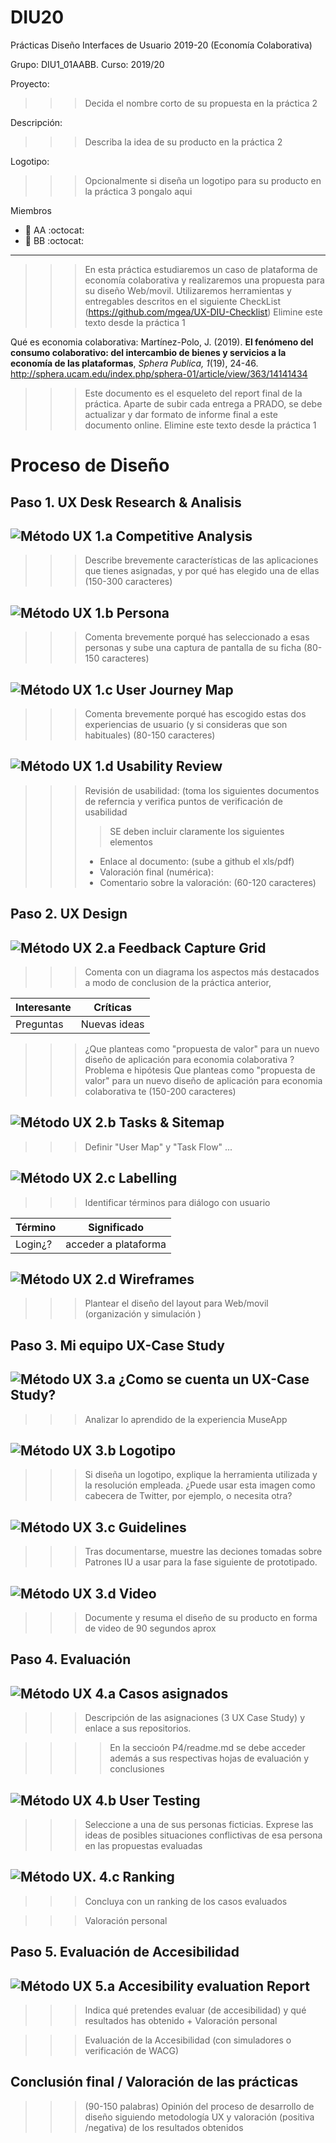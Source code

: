 # DIU20
Prácticas Diseño Interfaces de Usuario 2019-20 (Economía Colaborativa) 

Grupo: DIU1_01AABB.  Curso: 2019/20 

Proyecto: 
>>> Decida el nombre corto de su propuesta en la práctica 2 

Descripción: 

>>> Describa la idea de su producto en la práctica 2 

Logotipo: 
>>> Opcionalmente si diseña un logotipo para su producto en la práctica 3 pongalo aqui

Miembros
 * :bust_in_silhouette:   AA     :octocat:     
 * :bust_in_silhouette:  BB     :octocat:

----- 

>>> En esta práctica estudiaremos un caso de plataforma de economía colaborativa y realizaremos una propuesta para su diseño Web/movil. Utilizaremos herramientas y entregables descritos en el siguiente CheckList (https://github.com/mgea/UX-DIU-Checklist) Elimine este texto desde la práctica 1


Qué es economia colaborativa: Martínez-Polo, J. (2019). **El fenómeno del consumo colaborativo: del intercambio de bienes y servicios a la economía de las plataformas**, *Sphera Publica, 1*(19), 24-46. http://sphera.ucam.edu/index.php/sphera-01/article/view/363/14141434

>>> Este documento es el esqueleto del report final de la práctica. Aparte de subir cada entrega a PRADO, se debe actualizar y dar formato de informe final a este documento online. Elimine este texto desde la práctica 1


# Proceso de Diseño 

## Paso 1. UX Desk Research & Analisis 

![Método UX](img/Competitive.png) 1.a Competitive Analysis
-----

>>> Describe brevemente características de las aplicaciones que tienes asignadas, y por qué has elegido una de ellas (150-300 caracteres) 

![Método UX](img/Persona.png) 1.b Persona
-----

>>> Comenta brevemente porqué has seleccionado a esas personas y sube una captura de pantalla de su ficha  (80-150 caracteres)

![Método UX](img/JourneyMap.png) 1.c User Journey Map
----


>>> Comenta brevemente porqué has escogido estas dos experiencias de usuario (y si consideras que son habituales) (80-150 caracteres) 

![Método UX](img/usabilityReview.png) 1.d Usability Review
----
>>>  Revisión de usabilidad: (toma los siguientes documentos de referncia y verifica puntos de verificación de  usabilidad
>>>> SE deben incluir claramente los siguientes elementos
>>> - Enlace al documento:  (sube a github el xls/pdf) 
>>> - Valoración final (numérica): 
>>> - Comentario sobre la valoración:  (60-120 caracteres)


## Paso 2. UX Design  


![Método UX](img/feedback-capture-grid.png) 2.a Feedback Capture Grid
----


>>> Comenta con un diagrama los aspectos más destacados a modo de conclusion de la práctica anterior,


 Interesante | Críticas     
| ------------- | -------
  Preguntas | Nuevas ideas
  
  
  
>>> ¿Que planteas como "propuesta de valor" para un nuevo diseño de aplicación para economia colaborativa ?
>>> Problema e hipótesis
>>>  Que planteas como "propuesta de valor" para un nuevo diseño de aplicación para economia colaborativa te
>>> (150-200 caracteres)

![Método UX](img/Sitemap.png) 2.b Tasks & Sitemap 
-----

>>> Definir "User Map" y "Task Flow" ... 


![Método UX](img/labelling.png) 2.c Labelling 
----


>>> Identificar términos para diálogo con usuario  

Término | Significado     
| ------------- | -------
  Login¿?  | acceder a plataforma


![Método UX](img/Wireframes.png) 2.d Wireframes
-----

>>> Plantear el  diseño del layout para Web/movil (organización y simulación ) 


## Paso 3. Mi equipo UX-Case Study 


![Método UX](img/moodboard.png) 3.a ¿Como se cuenta un UX-Case Study?
-----


>>> Analizar lo aprendido de la experiencia MuseApp 

![Método UX](img/landing-page.png)  3.b Logotipo
----


>>> Si diseña un logotipo, explique la herramienta utilizada y la resolución empleada. ¿Puede usar esta imagen como cabecera de Twitter, por ejemplo, o necesita otra?

![Método UX](img/guidelines.png) 3.c Guidelines
----

>>> Tras documentarse, muestre las deciones tomadas sobre Patrones IU a usar para la fase siguiente de prototipado. 

![Método UX](img/mockup.png)  3.d Video
----

>>> Documente y resuma el diseño de su producto en forma de video de 90 segundos aprox


## Paso 4. Evaluación 


![Método UX](img/ABtesting.png) 4.a Casos asignados
----


>>> Descripción de las asignaciones (3 UX Case Study) y enlace a  sus repositorios.

>>>> En la seccioón P4/readme.md se debe acceder además a sus respectivas hojas de evaluación y conclusiones 


![Método UX](img/usability-testing.png) 4.b User Testing
----

>>> Seleccione a una de sus personas ficticias. Exprese las ideas de posibles situaciones conflictivas de esa persona en las propuestas evaluadas


![Método UX](img/Survey.png). 4.c Ranking 
----

>>> Concluya con un ranking de los casos evaluados 

>>> Valoración personal 


## Paso 5. Evaluación de Accesibilidad  


![Método UX](img/Accesibility.png)  5.a Accesibility evaluation Report
----

>>> Indica qué pretendes evaluar (de accesibilidad) y qué resultados has obtenido + Valoración personal

>>> Evaluación de la Accesibilidad (con simuladores o verificación de WACG) 



## Conclusión final / Valoración de las prácticas


>>> (90-150 palabras) Opinión del proceso de desarrollo de diseño siguiendo metodología UX y valoración (positiva /negativa) de los resultados obtenidos  












